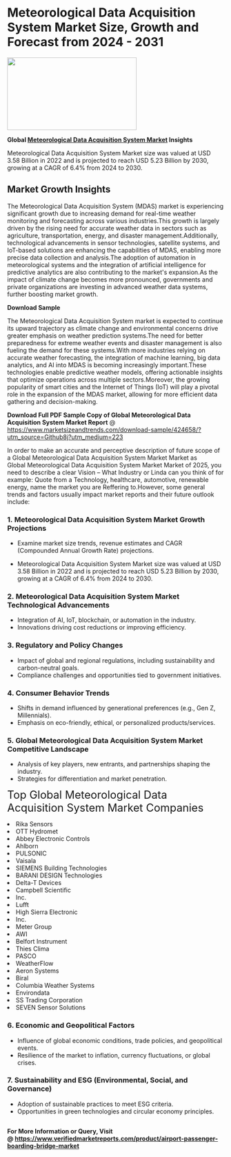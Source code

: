 <H1>Meteorological Data Acquisition System Market Size, Growth and Forecast from 2024 - 2031</H1><img class="aligncenter size-medium wp-image-584254" src="https://thirdeyenews.in/wp-content/uploads/2024/09/Global-Market-Research-300x168.jpeg" alt="" width="300" height="168" /><p><strong>Global&nbsp;<a href="https://www.marketsizeandtrends.com/download-sample/424658/?utm_source=Github8j?utm_medium=223">Meteorological Data Acquisition System Market</a> Insights</strong></p><p>Meteorological Data Acquisition System Market size was valued at USD 3.58 Billion in 2022 and is projected to reach USD 5.23 Billion by 2030, growing at a CAGR of 6.4% from 2024 to 2030.</p><p><h2>Market Growth Insights</h2> <p>The Meteorological Data Acquisition System (MDAS) market is experiencing significant growth due to increasing demand for real-time weather monitoring and forecasting across various industries.This growth is largely driven by the rising need for accurate weather data in sectors such as agriculture, transportation, energy, and disaster management.Additionally, technological advancements in sensor technologies, satellite systems, and IoT-based solutions are enhancing the capabilities of MDAS, enabling more precise data collection and analysis.The adoption of automation in meteorological systems and the integration of artificial intelligence for predictive analytics are also contributing to the market's expansion.As the impact of climate change becomes more pronounced, governments and private organizations are investing in advanced weather data systems, further boosting market growth.</p> <p><strong>Download Sample</strong></p> <p>The Meteorological Data Acquisition System market is expected to continue its upward trajectory as climate change and environmental concerns drive greater emphasis on weather prediction systems.The need for better preparedness for extreme weather events and disaster management is also fueling the demand for these systems.With more industries relying on accurate weather forecasting, the integration of machine learning, big data analytics, and AI into MDAS is becoming increasingly important.These technologies enable predictive weather models, offering actionable insights that optimize operations across multiple sectors.Moreover, the growing popularity of smart cities and the Internet of Things (IoT) will play a pivotal role in the expansion of the MDAS market, allowing for more efficient data gathering and decision-making.<p><span class=""><strong>Download Full PDF Sample Copy of Global Meteorological Data Acquisition System Market Report</strong> @ <a href="https://www.marketsizeandtrends.com/download-sample/424658/?utm_source=Github8j?utm_medium=223" target="_blank">https://www.marketsizeandtrends.com/download-sample/424658/?utm_source=Github8j?utm_medium=223</a></span></p><p>In order to make an accurate and perceptive description of future scope of a Global&nbsp;Meteorological Data Acquisition System Market Market as Global&nbsp;Meteorological Data Acquisition System Market Market of 2025, you need to describe a clear Vision &ndash; What Industry or Linda can you think of for example: Quote from a Technology, healthcare, automotive, renewable energy, name the market you are Reffering to.However, some general trends and factors usually impact market reports and their future outlook include:</p><h3>1.&nbsp;<strong>Meteorological Data Acquisition System Market Growth Projections</strong></h3><ul><li>Examine market size trends, revenue estimates and CAGR (Compounded Annual Growth Rate) projections.</li><li><p>Meteorological Data Acquisition System Market size was valued at USD 3.58 Billion in 2022 and is projected to reach USD 5.23 Billion by 2030, growing at a CAGR of 6.4% from 2024 to 2030.</p></li></ul><h3>2.&nbsp;<strong>Meteorological Data Acquisition System Market Technological Advancements</strong></h3><ul><li>Integration of AI, IoT, blockchain, or automation in the industry.</li><li>Innovations driving cost reductions or improving efficiency.</li></ul><h3>3.&nbsp;<strong>Regulatory and Policy Changes</strong></h3><ul><li>Impact of global and regional regulations, including sustainability and carbon-neutral goals.</li><li>Compliance challenges and opportunities tied to government initiatives.</li></ul><h3>4.&nbsp;<strong>Consumer Behavior Trends</strong></h3><ul><li>Shifts in demand influenced by generational preferences (e.g., Gen Z, Millennials).</li><li>Emphasis on eco-friendly, ethical, or personalized products/services.</li></ul><h3>5.&nbsp;<strong>Global Meteorological Data Acquisition System Market Competitive Landscape</strong></h3><ul><li>Analysis of key players, new entrants, and partnerships shaping the industry.</li><li>Strategies for differentiation and market penetration.</li></ul><p data-pm-slice="1 1 []"><span style="color: inherit; font-family: inherit; font-size: 25px;">Top Global Meteorological Data Acquisition System Market Companies</span></p><div class="" data-test-id=""><p><li>Rika Sensors</li><li> OTT Hydromet</li><li> Abbey Electronic Controls</li><li> Ahlborn</li><li> PULSONIC</li><li> Vaisala</li><li> SIEMENS Building Technologies</li><li> BARANI DESIGN Technologies</li><li> Delta-T Devices</li><li> Campbell Scientific</li><li> Inc.</li><li> Lufft</li><li> High Sierra Electronic</li><li> Inc.</li><li> Meter Group</li><li> AWI</li><li> Belfort Instrument</li><li> Thies Clima</li><li> PASCO</li><li> WeatherFlow</li><li> Aeron Systems</li><li> Biral</li><li> Columbia Weather Systems</li><li> Environdata</li><li> SS Trading Corporation</li><li> SEVEN Sensor Solutions</li></p></div><h3>6.&nbsp;<strong>Economic and Geopolitical Factors</strong></h3><ul><li>Influence of global economic conditions, trade policies, and geopolitical events.</li><li>Resilience of the market to inflation, currency fluctuations, or global crises.</li></ul><h3>7.&nbsp;<strong>Sustainability and ESG (Environmental, Social, and Governance)</strong></h3><ul><li>Adoption of sustainable practices to meet ESG criteria.</li><li>Opportunities in green technologies and circular economy principles.</li></ul><h2><strong style="font-size: 14px;">For More Information or Query, Visit @&nbsp;</strong><a style="background-color: #ffffff; font-size: 14px;" href="https://www.marketsizeandtrends.com/report/meteorological-data-acquisition-system-market/" target="_blank">https://www.verifiedmarketreports.com/product/airport-passenger-boarding-bridge-market</a></h2>